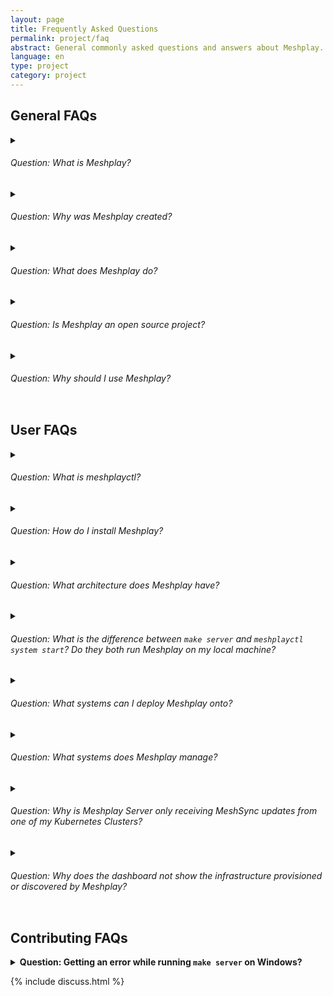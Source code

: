 ```yaml
---
layout: page
title: Frequently Asked Questions
permalink: project/faq
abstract: General commonly asked questions and answers about Meshplay.
language: en
type: project
category: project
---
```


## General FAQs

<details>
    <summary>
    <h6>Question: What is Meshplay?</h6>
</summary>

<p><strong>Answer:</strong> Meshplay is a self-service engineering platform that enables collaborative design and operation of cloud and cloud native infrastructure.</p>
</details>

<details>
    <summary>
    <h6>Question: Why was Meshplay created?</h6>
</summary>

<p><strong>Answer:</strong> As an open source, vendor neutral project, Meshplay was created out of the necessity to enable platform engineers, site reliability engineers, DevSecOps teams - all engineers to collaborate in the management of their infrastucture and workloads. Meshplay was created as an extensible platform to serve a broad set of modern application management needs.</p>
</details>

<details>
    <summary>
    <h6>Question: What does Meshplay do?</h6>
</summary>

<p><strong>Answer:</strong> Collaborative infrastructure management. Meshplay enables you to design and operate cloud native infrastructure visually, collaboratively, with confidence, and in partnership with your teammates.</p>
</details>

<!-- - _offers a catalog of operational best practices._
- _offersompare apples-to-apples performance across different infrastructure configurations._
- _Understand behavioral differences between service deployments._
- _Track your application performance from version to version._ -->

<details>
    <summary>
    <h6>Question: Is Meshplay an open source project?</h6>
</summary>
<p><strong>Answer:</strong> Yes, Meshplay is a Cloud Native Computing Foundation (CNCF) project and is licensed under Apache v2. As an internal developer platform, Meshplay is <a href="/extensibility">highly extensible</a>, offering multiple forms of extension points within which users and partners can customize and extend Meshplay's functionality.</p>
</details>

<details>
    <summary>
<h6>Question: Why should I use Meshplay?</h6>
</summary>
<p><strong>Answer:</strong> Meshplay is a powerful tool for managing ​Kubernetes infrastructure. It seamlessly integrates with different hundreds of tools and offers extensibility through many different <a href="{{site.baseurl}}/extensibility#extension-points">extension points</a>. With Meshplay, you can easily discover your environment, collaboratively manage multiple Kubernetes clusters, connect your Git and Helm repos, and analyze app and infra performance.</p>
</details>


## User FAQs

<details>
    <summary>
    <h6>Question: What is meshplayctl?</h6>
</summary>
<strong>Answer:</strong> A command line interface to manage Meshplay. `meshplayctl` can manage any number of Meshplay deployments.
</details>

<details>
<summary>
<h6>Question: How do I install Meshplay?</h6>
</summary>
<p><strong>Answer:</strong> Meshplay runs on a <a href="{{site.baseurl}}/installation">number of platforms</a>. You are encouraged to use <code>meshplayctl</code> to configure and control Meshplay deployments. Install `meshplayctl` using any of these options:</p>
<ul>
<li><a href="/installation/linux-mac/bash">Bash user</a></li>
<li><a href="/installation/linux-mac/brew">Brew user</a></li>
<li><a href="/installation/windows/scoop">Scoop user</a></li>
<li><a href="https://github.com/meshplay/meshplay/releases/latest">Direct download</a></li>
</ul>
</details>

<details>
<summary><h6>Question: What architecture does Meshplay have?</h6></summary>
<p><strong>Answer:</strong> An extensible architecture. There are several components, languages and they have different purposes. See Meshplay's <a href="/concepts/architecture">Architecture</a>.</p>
</details>

<details>
<summary>
<h6>Question: What is the difference between <code>make server</code> and <code>meshplayctl system start</code>? Do they both run Meshplay on my local machine?</h6>
</summary>
<strong>Answer:</strong> Yes, both of them do run Meshplay on your local machine. `make server` builds Meshplay from source and runs it on your local OS, while `meshplayctl system start` runs Meshplay as a set of containers in Docker or in Kubernetes on your local machine.
</details>

<details>
<summary>
<h6>Question: What systems can I deploy Meshplay onto?</h6>
</summary>
<strong>Answer:</strong> Many. See Meshplay's <a href="{{site.baseurl}}/installation">Compatibility Matrix</a>.
</details>

<details>
<summary><h6>Question: What systems does Meshplay manage?</h6></summary>
<p><strong>Answer:</strong> Many. See Meshplay's <a href="https://meshplay.khulnasofy.com/integrations">Integrations</a></p>
</details>

<details>
<summary><h6>Question: Why is Meshplay Server only receiving MeshSync updates from one of my Kubernetes Clusters?</h6></summary>
<p><strong>Answer:</strong> In order to receive MeshSync updates, Meshplay Server subscribes for updates Meshplay Broker. In other words, Meshplay Server connects to the `meshplay-broker` service port in order to subscribe for streaming MeshSync updates. By default, the Meshplay Broker service is deployed as type Kubernetes Service type <code>LoadBalancer</code>, which requires that your Kubernetes cluster provides an external IP address to the Meshplay Broker service, exposing it external to the Kubernetes cluster.</p>
<p>If you're running Kubernetes in Docker Desktop, an external IP address of <code>localhost</code> is assigned. If you're running Minikube, and execute <code>minikube tunnel</code> to gain access to Meshplay Broker's service, you will find that both Meshplay Broker service endpoints (from two different clusters) are sharing the same <code>localhost:4222</code> address and port number. This port sharing causes conflict and Meshplay Server is only able to connect to one of the Meshplay Brokers.</p>

<p>Few ways to solve this problem:</p>

<ul>
<li>Use an external cloud provider which provides you with the LoadBalancer having an external IP address other than localhost.</li>
<li>Use <a href="https://kind.sigs.k8s.io">Kind</a> cluster with <a href="https://metallb.universe.tf">MetalLB</a> configuration</li>
</ul>
</details>

<details><summary>
<h6>Question: Why does the dashboard not show the infrastructure provisioned or discovered by Meshplay?</h6></summary>
<strong>Answer:</strong> <p>This issue is typically caused by either lack of connectivity between Meshplay Server and Meshplay Broker or by database corruption. Use the following troubleshooting steps to resolve this issue:</p>

<p><strong>Lack of Connectivity</strong></p>

<ol>
<li>Confirm that the Meshplay Broker service is exposed from your cluster using <code>kubectl get svc -n meshplay</code> and that an hostname or IP address is displayed in the External Address column. Meshplay Server should be able to reach this address.</li>
<li>It is possible that MeshSync is not healthy and not sending cluster updates, check for MeshSync status by navigating to Settings in Meshplay UI and clicking on the MeshSync connection.</li>
<li>If MeshSync is healthy, check the status of Meshplay Broker by clicking on the NATS connection.</li>
</ol>

<p>If either is the case, Meshplay Operator will make sure MeshSync and Meshplay Broker deployments are again healthy, wait for some time, otherwise try redeploying Meshplay Operator.</p>

<p><strong>Database Corruption</strong></p>

<p>If MeshSync, Meshplay Broker and Meshplay Operator are healthy, then perhaps, there is corruption in the Meshplay Database. Use the following troubleshooting steps to resolve this issue:</p>
<ul>
<li>Try clearing the database by clicking on the `Flush MeshSync` button associated with the corresponding cluster.</li>
<li>If you don't see the specific entities in Meshplay UI, you may choose to reset Meshplay's database. This option is in the <code>Reset System</code> Tab in <code>Settings</code> page.</li>
</ul>

<p>Note: You can also verify health of your system using <a href="{{site.baseurl}}/reference/meshplayctl/system/check">meshplayctl system check</a></p>

</details>

## Contributing FAQs

<details>
<summary>
<strong>Question: Getting an error while running <code>make server</code> on Windows?</strong>
</summary><strong>Answer:</strong> <p>On Windows, set up the project on Ubuntu WSL2 and you will be able to run the Meshplay UI and the server. For more information please visit <a href="/project/contributing/meshplay-windows">Setting up Meshplay Development Environment on Windows</a>.</p>
</details>

{% include discuss.html %}

<!--Add other questions-->
